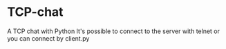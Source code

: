 # TCP-chat
A TCP chat with Python
It's possible to connect to the server with telnet or you can connect by client.py
